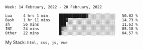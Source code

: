 <!--START_SECTION:waka-->
```text
Week: 14 February, 2022 - 20 February, 2022

Lua     4 hrs 1 min     ████████████▓░░░░░░░░░░░░   50.02 % 
Bash    1 hr 11 mins    ███▓░░░░░░░░░░░░░░░░░░░░░   14.73 % 
sh      56 mins         ███░░░░░░░░░░░░░░░░░░░░░░   11.63 % 
INI     24 mins         █▒░░░░░░░░░░░░░░░░░░░░░░░   05.18 % 
Other   22 mins         █░░░░░░░░░░░░░░░░░░░░░░░░   04.57 % 
```
<!--END_SECTION:waka-->
My Stack: `html, css, js, vue`
